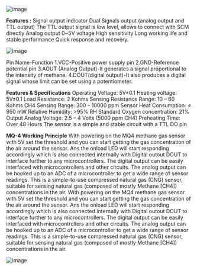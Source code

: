 ![image](https://user-images.githubusercontent.com/83362170/164487554-cbdc26a9-5341-46eb-95fc-3a80e2cd88e0.png)

**Features :**
Signal output indicator
Dual Signals output (analog output and TTL output)
The TTL output signal is low level, allows to connect with SCM directly
Analog output 0~5V voltage
High sensitivity
Long working life and stable performance
Quick response and recovery.

![image](https://user-images.githubusercontent.com/83362170/164487702-90b2aebf-1b37-49e9-b533-7a33ab13b6c5.png)

Pin Name-Function
1.VCC-Positive power supply pin
2.GND-Reference potential pin
3.AOUT (Analog Output)-It generates a signal proportional to the intensity of methane.
4.DOUT(digital output)-It also produces a digital signal whose limit can be set using a potentiometer.

**Features & Specifications**
Operating Voltage: 5V±0.1
Heating voltage: 5V±0.1
Load Resistance: 2 Kohms
Sensing Resistance Range: 10 – 60 Kohms
CH4 Sensing Range: 300 – 10000 ppm
Sensor Heat Consumption: ≤ 950 mW
Relative Humidity: >95% RH
Standard Oxygen concentration: 21%
Output Analog Voltage: 2.5 – 4 Volts (5000 ppm CH4)
Preheating Time: Over 48 Hours
The sensor is a simple and stable circuit with a TTL DO pin

**MQ-4 Working Principle**
With powering on the MQ4 methane gas sensor with 5V set the threshold and you can start getting the gas concentration of the air around the sensor. 
Ans the onload LED will start responding accordingly which is also connected internally with Digital outout DOUT to interface further to any microcontrollers. 
The digital output can be easily interfaced with microcontrollers and other circuits. 
The analog output can be hooked up to an ADC of a microcontroller to get a wide range of sensor readings. This is a simple-to-use compressed natural gas (CNG) sensor, suitable for sensing natural gas (composed of mostly Methane [CH4]) concentrations in the air.
With powering on the MQ4 methane gas sensor with 5V set the threshold and you can start getting the gas concentration of the air around the sensor. 
Ans the onload LED will start responding accordingly which is also connected internally with Digital outout DOUT to interface further to any microcontrollers. 
The digital output can be easily interfaced with microcontrollers and other circuits. 
The analog output can be hooked up to an ADC of a microcontroller to get a wide range of sensor readings. 
This is a simple-to-use compressed natural gas (CNG) sensor, suitable for sensing natural gas (composed of mostly Methane [CH4]) concentrations in the air.

![image](https://user-images.githubusercontent.com/83362170/164488139-eae3ce3d-41b3-4961-8f50-dd83623bfbd0.png)

